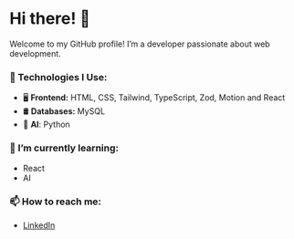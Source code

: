 # Hi there! 👋
Welcome to my GitHub profile! I’m a developer passionate about web development.


### 🔧 Technologies I Use:
- 🖥️ **Frontend:** HTML, CSS, Tailwind, TypeScript, Zod, Motion and React
- 🛢️ **Databases:** MySQL
- 🤖 **AI**: Python

### 🚀 I’m currently learning:
- React
- AI

### 📫 How to reach me:
- [LinkedIn](https://www.linkedin.com/in/ahmed-ibrahim-807258243/)

<!--
**Ah-Ibrahim/Ah-Ibrahim** is a ✨ _special_ ✨ repository because its `README.md` (this file) appears on your GitHub profile.

Here are some ideas to get you started:

- 🔭 I’m currently working on ...
- 🌱 I’m currently learning ...
- 👯 I’m looking to collaborate on ...
- 🤔 I’m looking for help with ...
- 💬 Ask me about ...
- 📫 How to reach me: ...
- 😄 Pronouns: ...
- ⚡ Fun fact: ...
-->
